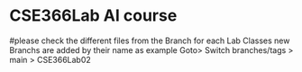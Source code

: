 # CSE366Lab AI course
#please check the different files from the Branch for each Lab Classes new Branchs are added by their name
as example Goto> Switch branches/tags > main > CSE366Lab02
